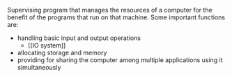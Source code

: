 Supervising program that manages the resources of a computer for the benefit of the programs that run on that machine. Some important functions are:
- handling basic input and output operations
	-  [[IO system]]
- allocating storage and memory
- providing for sharing the computer among multiple applications using it simultaneously